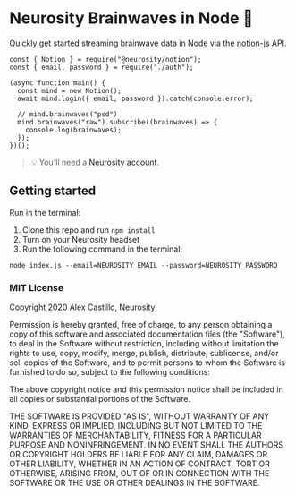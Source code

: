 # Neurosity Brainwaves in Node 🤯

Quickly get started streaming brainwave data in Node via the [notion-js](https://github.com/neurosity/notion-js) API.

```
const { Notion } = require("@neurosity/notion");
const { email, password } = require("./auth");

(async function main() {
  const mind = new Notion();
  await mind.login({ email, password }).catch(console.error);

  // mind.brainwaves("psd")
  mind.brainwaves("raw").subscribe((brainwaves) => {
    console.log(brainwaves);
  });
})();
```

> 💡 You'll need a [Neurosity account](https://console.neurosity.co).

## Getting started

Run in the terminal:

1. Clone this repo and run `npm install`
2. Turn on your Neurosity headset
3. Run the following command in the terminal:

```
node index.js --email=NEUROSITY_EMAIL --password=NEUROSITY_PASSWORD
```

### MIT License

Copyright 2020 Alex Castillo, Neurosity

Permission is hereby granted, free of charge, to any person obtaining a copy of this software and associated documentation files (the "Software"), to deal in the Software without restriction, including without limitation the rights to use, copy, modify, merge, publish, distribute, sublicense, and/or sell copies of the Software, and to permit persons to whom the Software is furnished to do so, subject to the following conditions:

The above copyright notice and this permission notice shall be included in all copies or substantial portions of the Software.

THE SOFTWARE IS PROVIDED "AS IS", WITHOUT WARRANTY OF ANY KIND, EXPRESS OR IMPLIED, INCLUDING BUT NOT LIMITED TO THE WARRANTIES OF MERCHANTABILITY, FITNESS FOR A PARTICULAR PURPOSE AND NONINFRINGEMENT. IN NO EVENT SHALL THE AUTHORS OR COPYRIGHT HOLDERS BE LIABLE FOR ANY CLAIM, DAMAGES OR OTHER LIABILITY, WHETHER IN AN ACTION OF CONTRACT, TORT OR OTHERWISE, ARISING FROM, OUT OF OR IN CONNECTION WITH THE SOFTWARE OR THE USE OR OTHER DEALINGS IN THE SOFTWARE.
